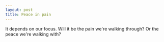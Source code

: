 ```yaml
---
layout: post
title: Peace in pain
---
```


It depends on our focus. Will it be the pain we're walking through? Or the peace we're walking with?
